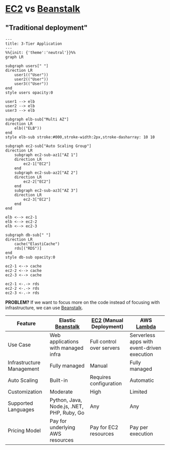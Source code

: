 # [EC2](./ec2.md) vs [Beanstalk](./beanstalk.md)


## "Traditional deployment"
```mermaid
---
title: 3-Tier Application
---
%%{init: {'theme':'neutral'}}%%
graph LR

subgraph users[" "]
direction LR
    user1(("User"))
    user2(("User"))
    user3(("User"))
end
style users opacity:0

user1 --> elb
user2 --> elb
user3 --> elb

subgraph elb-sub["Multi AZ"]
direction LR
    elb(("ELB"))
end
style elb-sub stroke:#000,stroke-width:2px,stroke-dasharray: 10 10

subgraph ec2-sub["Auto Scaling Group"]
direction LR
    subgraph ec2-sub-az1["AZ 1"]
    direction LR
        ec2-1["EC2"]
    end 
    subgraph ec2-sub-az2["AZ 2"]
    direction LR
        ec2-2["EC2"]
    end 
    subgraph ec2-sub-az3["AZ 3"]
    direction LR
        ec2-3["EC2"]
    end 
end

elb <--> ec2-1
elb <--> ec2-2
elb <--> ec2-3

subgraph db-sub[" "]
direction LR
    cache("ElastiCache")
    rds[("RDS")]
end 
style db-sub opacity:0

ec2-1 <--> cache
ec2-2 <--> cache
ec2-3 <--> cache

ec2-1 <-.-> rds
ec2-2 <-.-> rds
ec2-3 <-.-> rds
```

**PROBLEM?**
If we want to focus more on the code instead of focusing with infrastructure, we can use [Beanstalk](./beanstalk.md).

| Feature |  Elastic [Beanstalk](./beanstalk.md) |  [EC2](./ec2.md) (Manual Deployment) |  AWS [Lambda](./lambda.md)   |
| -----| ------------------- | -------------------------| --------------|
| Use Case |  Web applications with managed infra |  Full control over servers |  Serverless apps with event-driven execution
| Infrastructure Management |  Fully managed |  Manual |  Fully managed
| Auto Scaling |  Built-in |  Requires configuration |  Automatic
| Customization |  Moderate |  High |  Limited
| Supported Languages |  Python, Java, Node.js, .NET, PHP, Ruby, Go |  Any |  Any
| Pricing Model |  Pay for underlying AWS resources |  Pay for EC2 resources |  Pay per execution